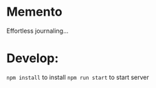 # Memento

Effortless journaling...

# Develop:
`npm install` to install
`npm run start` to start server
